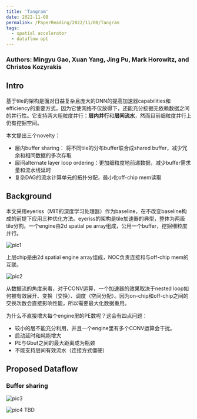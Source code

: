 ```yaml
---
title: 'Tangram'
date: 2022-11-08
permalink: /PaperReading/2022/11/08/Tangram
tags:
  - spatial accelerator
  - dataflow opt
---
```

### Authors: **Mingyu Gao**, Xuan Yang, Jing Pu, Mark Horowitz, and Christos Kozyrakis

## Intro

基于tile的架构是面对日益复杂且庞大的DNN的提高加速器capabilities和efficiency的重要方式，因为它使网络不仅放得下，还能充分挖掘无依赖数据之间的并行性。它支持两大粗粒度并行：**层内并行**和**层间流水**，然而目前细粒度并行上仍有挖掘空间。

本文提出三个novelty：

* 层内buffer sharing： 将不同tile的分布buffer联合成shared buffer，减少冗余和相同数据的多次存取
* 层间alternate layer loop ordering：更加细粒度地前递数据，减少buffer需求量和流水线延时
* 复杂DAG的流水计算单元的拓扑分配，最小化off-chip mem读取

## Background

本文采用eyeriss（MIT的深度学习处理器）作为baseline，在不改变baseline构成的前提下应用三种优化方法。eyeriss的架构是tile加速器的典型，整体为两级tile分割。一个engine由2d spatial pe array组成，公用一个buffer，挖掘细粒度并行。

![pic1](http://starkerfirst.github.io/YangbhPage/images/tangram_pic1.png)

上层chip是由2d spatial engine array组成，NOC负责连接和与off-chip mem的互联。

![pic2](http://starkerfirst.github.io/YangbhPage/images/tangram_pic2.png)

从数据流的角度来看，对于CONV运算，一个加速器的效果取决于nested loop如何被有效展开、变换（交换）、调度（空间分配）。因为on-chip和off-chip之间的交换次数会直接影响性能，所以需要最大化数据重用。

为什么不直接增大每个engine里的PE数呢？这会有四点问题：

* 较小的层不能充分利用，并且一个engine里有多个CONV运算会干扰。
* 启动延时和耗能增大
* PE与Gbuf之间的最大距离成为瓶颈
* 不能支持层间有效流水（连接方式僵硬）

## Proposed Dataflow

### Buffer sharing

![pic3](http://starkerfirst.github.io/YangbhPage/images/tangram_pic3.png)

![pic4](http://starkerfirst.github.io/YangbhPage/images/tangram_pic4.png)
TBD
